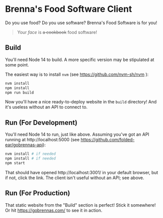 # Brenna's Food Software Client

Do you use food? Do you use software? Brenna's Food Software is for you!

> Your _face_ is ~~a cookbook~~ food software!

## Build

You'll need Node 14 to build. A more specific version may be stipulated at some
point.

The easiest way is to install `nvm` (see https://github.com/nvm-sh/nvm ):

```bash
nvm install
npm install
npm run build
```

Now you'll have a nice ready-to-deploy website in the `build` directory! And
it's useless without an API to connect to.

## Run (For Development)

You'll need Node 14 to run, just like above. Assuming you've got an API running
at http://localhost:5000 (see https://github.com/folded-ear/gobrennas-api):

```bash
nvm install # if needed
npm install # if needed
npm start
```

That should have opened http://localhost:3001/ in your default browser, but if
not, click the link. The client isn't useful without an API; see above.

## Run (For Production)

That static website from the "Build" section is perfect! Stick it somewhere! Or
hit https://gobrennas.com/ to see it in action.
